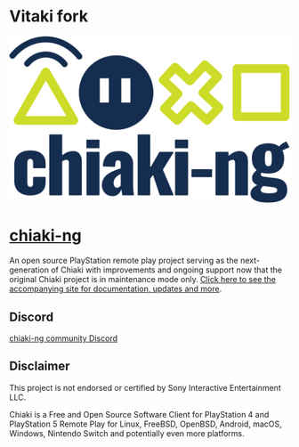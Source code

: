 # Vitaki fork

![chiaki-ng Logo](gui/res/chiaking-logo.svg)

# [chiaki-ng](https://streetpea.github.io/chiaki-ng/)

An open source PlayStation remote play project serving as the next-generation of Chiaki with improvements and ongoing support now that the original Chiaki project is in maintenance mode only. [Click here to see the accompanying site for documentation, updates and more](https://streetpea.github.io/chiaki-ng/).

## Discord
[chiaki-ng community Discord](https://discord.gg/tAMbRuwXDH)

## Disclaimer
This project is not endorsed or certified by Sony Interactive Entertainment LLC.

Chiaki is a Free and Open Source Software Client for PlayStation 4 and PlayStation 5 Remote Play
for Linux, FreeBSD, OpenBSD, Android, macOS, Windows, Nintendo Switch and potentially even more platforms.
